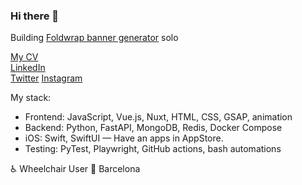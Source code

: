 ### Hi there 👾

Building [Foldwrap banner generator](https://foldwrap.com) solo

[My CV](https://ress.ws/cv)  
[LinkedIn](https://www.linkedin.com/in/alexantipov/)  
[Twitter](https://twitter.com/ress)
[Instagram](https://www.instagram.com/r_ss/)

My stack:
- Frontend: JavaScript, Vue.js, Nuxt, HTML, CSS, GSAP, animation
- Backend: Python, FastAPI, MongoDB, Redis, Docker Compose
- iOS: Swift, SwiftUI — Have an apps in AppStore.
- Testing: PyTest, Playwright, GitHub actions, bash automations

♿️ Wheelchair User
📍 Barcelona
